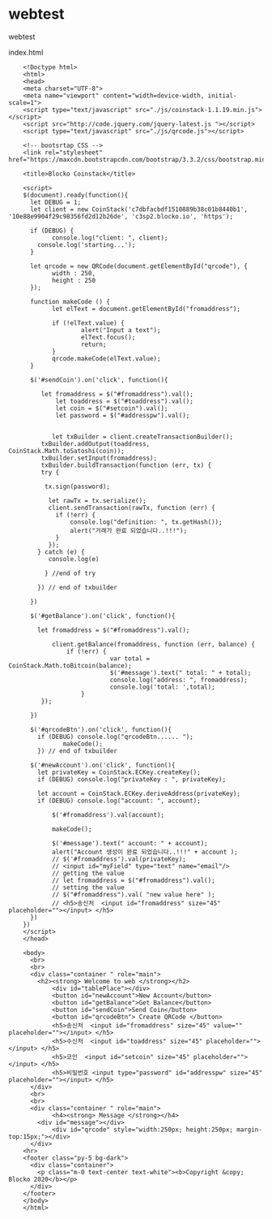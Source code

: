 # webtest
webtest


index.html

        <!Doctype html>
        <html>
        <head>
        <meta charset="UTF-8">
        <meta name="viewport" content="width=device-width, initial-scale=1">
        <script type="text/javascript" src="./js/coinstack-1.1.19.min.js"></script>
        <script src="http://code.jquery.com/jquery-latest.js "></script>
        <script type="text/javascript" src="./js/qrcode.js"></script>

        <!-- bootsrtap CSS -->
        <link rel="stylesheet" href="https://maxcdn.bootstrapcdn.com/bootstrap/3.3.2/css/bootstrap.min.css">

        <title>Blocko Coinstack</title>

        <script>
        $(document).ready(function(){
          let DEBUG = 1;
          let client = new CoinStack('c7dbfacbdf1510889b38c01b8440b1', '10e88e9904f29c98356fd2d12b26de', 'c3sp2.blocko.io', 'https');

          if (DEBUG) {
                console.log("client: ", client);
            console.log('starting...');
          }

          let qrcode = new QRCode(document.getElementById("qrcode"), {
                width : 250,
                height : 250
          });

          function makeCode () {		
                let elText = document.getElementById("fromaddress");

                if (!elText.value) {
                        alert("Input a text");
                        elText.focus();
                        return;
                }
                qrcode.makeCode(elText.value);
          } 

          $('#sendCoin').on('click', function(){

             let fromaddress = $("#fromaddress").val();
                 let toaddress = $("#toaddress").val();
                 let coin = $("#setcoin").val();
                 let password = $("#addresspw").val();   


                let txBuilder = client.createTransactionBuilder();
             txBuilder.addOutput(toaddress, CoinStack.Math.toSatoshi(coin));
             txBuilder.setInput(fromaddress);
             txBuilder.buildTransaction(function (err, tx) {
             try {

              tx.sign(password);

               let rawTx = tx.serialize();
               client.sendTransaction(rawTx, function (err) {
                 if (!err) {
                     console.log("definition: ", tx.getHash());
                     alert("거래가 완료 되었습니다..!!!");
                 }
               });
            } catch (e) {
               console.log(e)

              } //end of try

            }) // end of txbuilder

          })

          $('#getBalance').on('click', function(){

            let fromaddress = $("#fromaddress").val();

                client.getBalance(fromaddress, function (err, balance) {
                    if (!err) {
                                var total = CoinStack.Math.toBitcoin(balance);
                                $('#message').text(" total: " + total);
                                console.log("address: ", fromaddress);
                                console.log('total: ',total);
                        }
             });

          })

          $('#qrcodeBtn').on('click', function(){
            if (DEBUG) console.log("qrcodeBtn...... ");
                   makeCode();   
            }) // end of txbuilder

          $('#newAccount').on('click', function(){
            let privateKey = CoinStack.ECKey.createKey();
            if (DEBUG) console.log("privateKey : ", privateKey);

            let account = CoinStack.ECKey.deriveAddress(privateKey);
            if (DEBUG) console.log("account: ", account);

                $('#fromaddress').val(account);	

                makeCode();  

                $('#message').text(" account: " + account);
                alert("Account 생성이 완료 되었습니다..!!!" + account );
                // $('#fromaddress').val(privateKey);
                // <input id="myField" type="text" name="email"/>
                // getting the value
                // let fromaddress = $("#fromaddress").val();
                // setting the value
                // $("#fromaddress").val( "new value here" );
                // <h5>송신처  <input id="fromaddress" size="45" placeholder=""></input> </h5>
          })
        })
        </script>
        </head>

        <body>
          <br>
          <br>
          <div class="container " role="main">
            <h2><strong> Welcome to web </strong></h2>
                <div id="tablePlace"></div>
                <button id="newAccount">New Account</button>
                <button id="getBalance">Get Balance</button>
                <button id="sendCoin">Send Coin</button>
                <button id="qrcodeBtn"> Create QRCode </button>
                <h5>송신처  <input id="fromaddress" size="45" value="" placeholder=""></input> </h5>
                <h5>수신처  <input id="toaddress" size="45" placeholder=""></input> </h5>
                <h5>코인  <input id="setcoin" size="45" placeholder=""></input> </h5>
                <h5>비밀번호 <input type="password" id="addresspw" size="45" placeholder=""></input> </h5>
          </div>
          <br>
          <br>
          <div class="container " role="main">
                <h4><strong> Message </strong></h4>
            <div id="message"></div>
                <div id="qrcode" style="width:250px; height:250px; margin-top:15px;"></div>
          </div>
        <hr>
        <footer class="py-5 bg-dark">
          <div class="container">
            <p class="m-0 text-center text-white"><b>Copyright &copy; Blocko 2020</b></p>
          </div>
        </footer>
        </body>
        </html>



